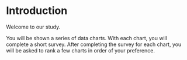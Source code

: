 <div class="introduction-block">

# Introduction

Welcome to our study.

You will be shown a series of data charts.
With each chart, you will complete a short survey.
After completing the survey for each chart, you will be asked to rank a few charts in order of your preference.

</div>
